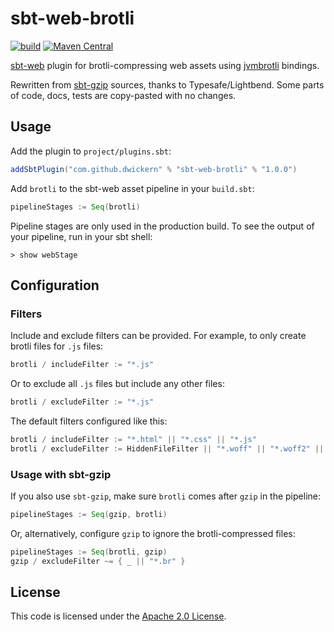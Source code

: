 sbt-web-brotli
==========

[![build](https://github.com/dwickern/sbt-web-brotli/workflows/build/badge.svg)](https://github.com/dwickern/sbt-web-brotli/actions)
[![Maven Central](https://maven-badges.herokuapp.com/maven-central/com.github.dwickern/sbt-web-brotli/badge.svg)](https://maven-badges.herokuapp.com/maven-central/com.github.dwickern/sbt-web-brotli)

[sbt-web] plugin for brotli-compressing web assets using [jvmbrotli] bindings.

Rewritten from [sbt-gzip] sources, thanks to Typesafe/Lightbend.
Some parts of code, docs, tests are copy-pasted with no changes.


Usage
----------

Add the plugin to `project/plugins.sbt`:

```scala
addSbtPlugin("com.github.dwickern" % "sbt-web-brotli" % "1.0.0")
```

Add `brotli` to the sbt-web asset pipeline in your `build.sbt`:

```scala
pipelineStages := Seq(brotli)
```

Pipeline stages are only used in the production build.
To see the output of your pipeline, run in your sbt shell:

```
> show webStage
```

Configuration
-------------

### Filters

Include and exclude filters can be provided. For example, to only create brotli files for `.js` files:

```scala
brotli / includeFilter := "*.js"
```

Or to exclude all `.js` files but include any other files:

```scala
brotli / excludeFilter := "*.js"
```

The default filters configured like this:

```scala
brotli / includeFilter := "*.html" || "*.css" || "*.js"
brotli / excludeFilter := HiddenFileFilter || "*.woff" || "*.woff2" || "*.gz"
```

### Usage with sbt-gzip

If you also use `sbt-gzip`, make sure `brotli` comes after `gzip` in the pipeline:

```scala
pipelineStages := Seq(gzip, brotli)
```

Or, alternatively, configure `gzip` to ignore the brotli-compressed files:

```scala
pipelineStages := Seq(brotli, gzip)
gzip / excludeFilter ~= { _ || "*.br" }
```

License
-------

This code is licensed under the [Apache 2.0 License][apache].

[jvmbrotli]: https://github.com/nixxcode/jvm-brotli
[sbt-gzip]: https://github.com/sbt/sbt-gzip
[sbt-web]: https://github.com/sbt/sbt-web
[apache]: http://www.apache.org/licenses/LICENSE-2.0.html
